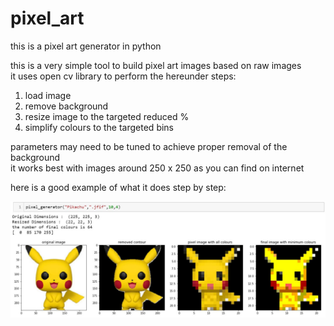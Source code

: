 # pixel_art
this is a pixel art generator in python

this is a very simple tool to build pixel art images based on raw images  
it uses open cv library to perform the hereunder steps:  
1. load image  
2. remove background  
3. resize image to the targeted reduced %  
4. simplify colours to the targeted bins  

parameters may need to be tuned to achieve proper removal of the background  
it works best with images around 250 x 250 as you can find on internet  

here is a good example of what it does step by step:  

![alt text](https://github.com/JeanMILPIED/pixel_art/blob/master/pixel_generator.JPG)

